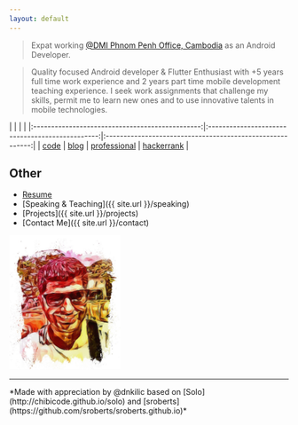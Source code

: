 ```yaml
---
layout: default
---
```


> Expat working [@DMI Phnom Penh Office, Cambodia](https://dminc.com) as an Android Developer. 

> Quality focused Android developer & Flutter Enthusiast with +5 years full time work experience and 2 years part time mobile development teaching experience. I seek work assignments that challenge my skills, permit me to learn new ones and to use innovative talents in mobile technologies. 

| <i class="fa fa-github" aria-hidden="true"></i> | <i class="fa fa-medium" aria-hidden="true"></i> | <i class="fa fa-linkedin" aria-hidden="true"></i> | <i class="fa fa-hackerrank"></i>
|:-----------------------------------------------:|:-----------------------------------------------:|:---------------------------------------------------------:|
|     [code](https://github.com/dnkilic)     |    [blog](https://medium.com/@dnkilic)    |    [professional](https://www.linkedin.com/in/dnkilic/)    |    [hackerrank](https://www.hackerrank.com/dnkilic)    |

## Other

- [Resume](https://drive.google.com/file/d/1iExQF6us6rEM0PRiGMnc9HVaGkmf33rp/view?usp=sharing)
- [Speaking & Teaching]({{ site.url }}/speaking)
- [Projects]({{ site.url }}/projects)
- [Contact Me]({{ site.url }}/contact)

<img src="/src/image.jpeg" alt="Drawing" style="width: 200px;"/>

<hr>
*Made with appreciation by @dnkilic based on [Solo](http://chibicode.github.io/solo) and [sroberts](https://github.com/sroberts/sroberts.github.io)*
